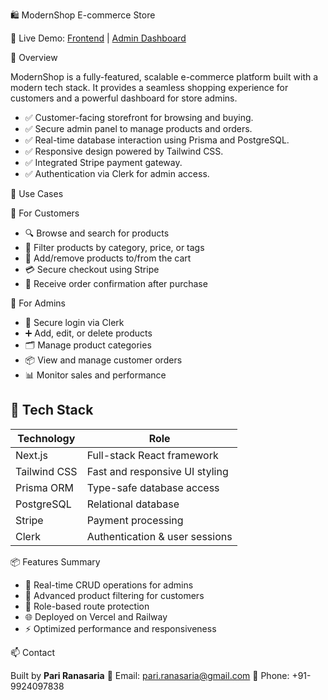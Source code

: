  🛍️ ModernShop E-commerce Store

🚀 Live Demo: [Frontend](https://modern-shop-e-commerce.vercel.app/) | [Admin Dashboard](https://modernshop-e-commerce-production.up.railway.app/admin)

📌 Overview

ModernShop is a fully-featured, scalable e-commerce platform built with a modern tech stack. It provides a seamless shopping experience for customers and a powerful dashboard for store admins.

* ✅ Customer-facing storefront for browsing and buying.
* ✅ Secure admin panel to manage products and orders.
* ✅ Real-time database interaction using Prisma and PostgreSQL.
* ✅ Responsive design powered by Tailwind CSS.
* ✅ Integrated Stripe payment gateway.
* ✅ Authentication via Clerk for admin access.


👥 Use Cases

🔹 For Customers

* 🔍 Browse and search for products
* 🧩 Filter products by category, price, or tags
* 🛒 Add/remove products to/from the cart
* 💳 Secure checkout using Stripe
* 📧 Receive order confirmation after purchase

🔹 For Admins

* 🔐 Secure login via Clerk
* ➕ Add, edit, or delete products
* 🗂️ Manage product categories
* 📦 View and manage customer orders
* 📊 Monitor sales and performance


## 🧰 Tech Stack

| Technology   | Role                           |
| ------------ | ------------------------------ |
| Next.js      | Full-stack React framework     |
| Tailwind CSS | Fast and responsive UI styling |
| Prisma ORM   | Type-safe database access      |
| PostgreSQL   | Relational database            |
| Stripe       | Payment processing             |
| Clerk        | Authentication & user sessions |


 📦 Features Summary

* 🔄 Real-time CRUD operations for admins
* 🔎 Advanced product filtering for customers
* 🔐 Role-based route protection
* 🌐 Deployed on Vercel and Railway
* ⚡ Optimized performance and responsiveness


📫 Contact

Built by **Pari Ranasaria**
📧 Email: [pari.ranasaria@gmail.com](mailto:pari.ranasaria@gmail.com)
📱 Phone: +91-9924097838

